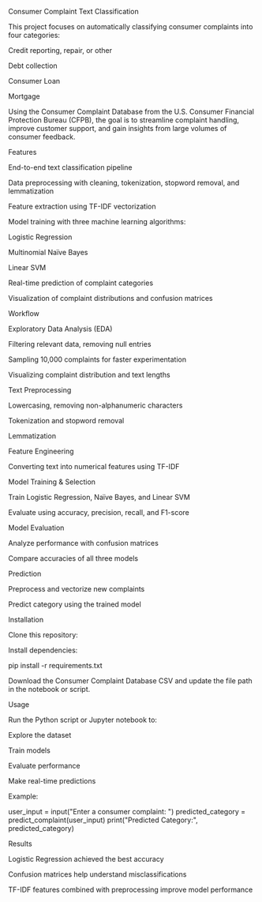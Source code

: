 Consumer Complaint Text Classification

This project focuses on automatically classifying consumer complaints into four categories:

Credit reporting, repair, or other

Debt collection

Consumer Loan

Mortgage

Using the Consumer Complaint Database
 from the U.S. Consumer Financial Protection Bureau (CFPB), the goal is to streamline complaint handling, improve customer support, and gain insights from large volumes of consumer feedback.

Features

End-to-end text classification pipeline

Data preprocessing with cleaning, tokenization, stopword removal, and lemmatization

Feature extraction using TF-IDF vectorization

Model training with three machine learning algorithms:

Logistic Regression

Multinomial Naïve Bayes

Linear SVM

Real-time prediction of complaint categories

Visualization of complaint distributions and confusion matrices

Workflow

Exploratory Data Analysis (EDA)

Filtering relevant data, removing null entries

Sampling 10,000 complaints for faster experimentation

Visualizing complaint distribution and text lengths

Text Preprocessing

Lowercasing, removing non-alphanumeric characters

Tokenization and stopword removal

Lemmatization

Feature Engineering

Converting text into numerical features using TF-IDF

Model Training & Selection

Train Logistic Regression, Naïve Bayes, and Linear SVM

Evaluate using accuracy, precision, recall, and F1-score

Model Evaluation

Analyze performance with confusion matrices

Compare accuracies of all three models

Prediction

Preprocess and vectorize new complaints

Predict category using the trained model

Installation

Clone this repository:




Install dependencies:

pip install -r requirements.txt


Download the Consumer Complaint Database CSV and update the file path in the notebook or script.

Usage

Run the Python script or Jupyter notebook to:

Explore the dataset

Train models

Evaluate performance

Make real-time predictions

Example:

user_input = input("Enter a consumer complaint: ")
predicted_category = predict_complaint(user_input)
print("Predicted Category:", predicted_category)

Results

Logistic Regression achieved the best accuracy

Confusion matrices help understand misclassifications

TF-IDF features combined with preprocessing improve model performance

